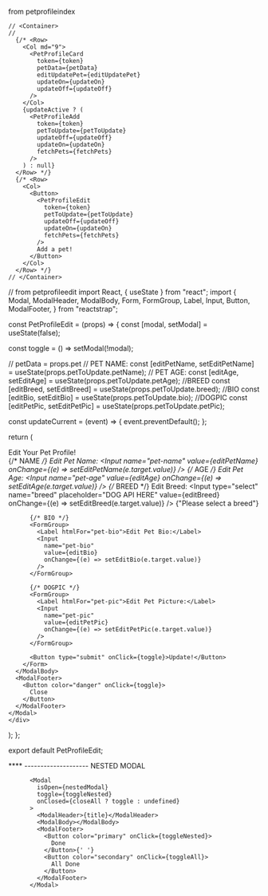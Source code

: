 from petprofileindex

    // <Container>
    // 
      {/* <Row>
        <Col md="9">
          <PetProfileCard
            token={token}
            petData={petData}
            editUpdatePet={editUpdatePet}
            updateOn={updateOn}
            updateOff={updateOff}
          />
        </Col>
        {updateActive ? (
          <PetProfileAdd
            token={token}
            petToUpdate={petToUpdate}
            updateOff={updateOff}
            updateOn={updateOn}
            fetchPets={fetchPets}
          />
        ) : null}
      </Row> */}
      {/* <Row>
        <Col>
          <Button>
            <PetProfileEdit
              token={token}
              petToUpdate={petToUpdate}
              updateOff={updateOff}
              updateOn={updateOn}
              fetchPets={fetchPets}
            />
            Add a pet!
          </Button>
        </Col>
      </Row> */}
    // </Container>

    
// from petprofileedit
    import React, { useState } from "react";
import {
  Modal,
  ModalHeader,
  ModalBody,
  Form,
  FormGroup,
  Label,
  Input,
  Button,
  ModalFooter,
} from "reactstrap";

const PetProfileEdit = (props) => {
  const [modal, setModal] = useState(false);

  const toggle = () => setModal(!modal);

  // petData = props.pet
  // PET NAME:
  const [editPetName, setEditPetName] = useState(props.petToUpdate.petName);
  // PET AGE:
  const [editAge, setEditAge] = useState(props.petToUpdate.petAge);
  //BREED
  const [editBreed, setEditBreed] = useState(props.petToUpdate.breed);
  //BIO
  const [editBio, setEditBio] = useState(props.petToUpdate.bio);
  //DOGPIC
  const [editPetPic, setEditPetPic] = useState(props.petToUpdate.petPic);

  const updateCurrent = (event) => {
    event.preventDefault();
  };

  return (
    <div>
    <Modal
      id="PetProfileEditContainer"
      xl="6"
      centered="true"
      fade="false"
      size="lg"
      isOpen={true}
      toggle={toggle}
    >
      <ModalHeader>Edit Your Pet Profile!</ModalHeader>
      <ModalBody>
        <Form onSubmit={updateCurrent}>
          {/* NAME */}
          <FormGroup>
            <Label htmlFor="pet-name">Edit Pet Name:</Label>
            <Input
              name="pet-name"
              value={editPetName}
              onChange={(e) => setEditPetName(e.target.value)}
            />
          </FormGroup>
          {/* AGE */}
          <FormGroup>
            <Label htmlFor="pet-age">Edit Pet Age:</Label>
            <Input
              name="pet-age"
              value={editAge}
              onChange={(e) => setEditAge(e.target.value)}
            />
          </FormGroup>
          {/* BREED */}
          <FormGroup>
            <Label htmlFor="breed">Edit Breed:</Label>
            <Input
              type="select"
              name="breed"
              placeholder="DOG API HERE"
              value={editBreed}
              onChange={(e) => setEditBreed(e.target.value)}
            />
            {"Please select a breed"}
          </FormGroup>

          {/* BIO */}
          <FormGroup>
            <Label htmlFor="pet-bio">Edit Pet Bio:</Label>
            <Input
              name="pet-bio"
              value={editBio}
              onChange={(e) => setEditBio(e.target.value)}
            />
          </FormGroup>

          {/* DOGPIC */}
          <FormGroup>
            <Label htmlFor="pet-pic">Edit Pet Picture:</Label>
            <Input
              name="pet-pic"
              value={editPetPic}
              onChange={(e) => setEditPetPic(e.target.value)}
            />
          </FormGroup>

          <Button type="submit" onClick={toggle}>Update!</Button>
        </Form>
      </ModalBody>
      <ModalFooter>
        <Button color="danger" onClick={toggle}>
          Close
        </Button>
      </ModalFooter>
    </Modal>
    </div>
  );
};

export default PetProfileEdit;


**** -------------------- NESTED MODAL

          <Modal
            isOpen={nestedModal}
            toggle={toggleNested}
            onClosed={closeAll ? toggle : undefined}
          >
            <ModalHeader>{title}</ModalHeader>
            <ModalBody></ModalBody>
            <ModalFooter>
              <Button color="primary" onClick={toggleNested}>
                Done
              </Button>{' '}
              <Button color="secondary" onClick={toggleAll}>
                All Done
              </Button>
            </ModalFooter>
          </Modal>